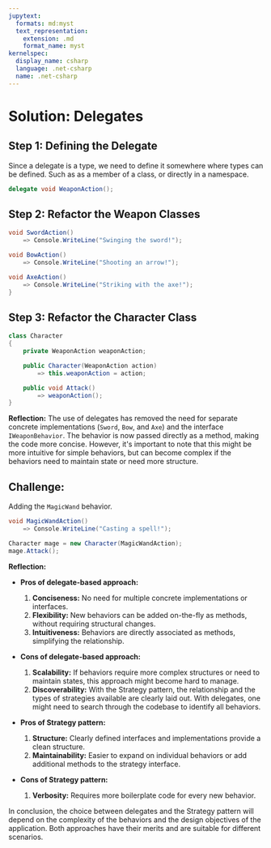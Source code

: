 ```yaml
---
jupytext:
  formats: md:myst
  text_representation:
    extension: .md
    format_name: myst
kernelspec:
  display_name: csharp
  language: .net-csharp
  name: .net-csharp
---
```


# Solution: Delegates

## Step 1: Defining the Delegate

Since a delegate is a type, we need to define it somewhere where types can be defined. Such as as a member of a class, or directly in a namespace.

```csharp
delegate void WeaponAction();
```

## Step 2: Refactor the Weapon Classes

```csharp
void SwordAction()
    => Console.WriteLine("Swinging the sword!");

void BowAction()
    => Console.WriteLine("Shooting an arrow!");

void AxeAction()
    => Console.WriteLine("Striking with the axe!");
}
```

## Step 3: Refactor the Character Class

```csharp [3]
class Character
{
    private WeaponAction weaponAction;

    public Character(WeaponAction action)
        => this.weaponAction = action;

    public void Attack()
        => weaponAction();
}
```

**Reflection:** The use of delegates has removed the need for separate concrete implementations (`Sword`, `Bow`, and `Axe`) and the interface `IWeaponBehavior`. The behavior is now passed directly as a method, making the code more concise. However, it's important to note that this might be more intuitive for simple behaviors, but can become complex if the behaviors need to maintain state or need more structure.

## Challenge:

Adding the `MagicWand` behavior.

```csharp
void MagicWandAction()
    => Console.WriteLine("Casting a spell!");

Character mage = new Character(MagicWandAction);
mage.Attack();
```

**Reflection:**
- **Pros of delegate-based approach:**
  1. **Conciseness:** No need for multiple concrete implementations or interfaces.
  2. **Flexibility:** New behaviors can be added on-the-fly as methods, without requiring structural changes.
  3. **Intuitiveness:** Behaviors are directly associated as methods, simplifying the relationship.

- **Cons of delegate-based approach:**
  1. **Scalability:** If behaviors require more complex structures or need to maintain states, this approach might become hard to manage.
  2. **Discoverability:** With the Strategy pattern, the relationship and the types of strategies available are clearly laid out. With delegates, one might need to search through the codebase to identify all behaviors.

- **Pros of Strategy pattern:**
  1. **Structure:** Clearly defined interfaces and implementations provide a clean structure.
  2. **Maintainability:** Easier to expand on individual behaviors or add additional methods to the strategy interface.

- **Cons of Strategy pattern:**
  1. **Verbosity:** Requires more boilerplate code for every new behavior.

In conclusion, the choice between delegates and the Strategy pattern will depend on the complexity of the behaviors and the design objectives of the application. Both approaches have their merits and are suitable for different scenarios.


